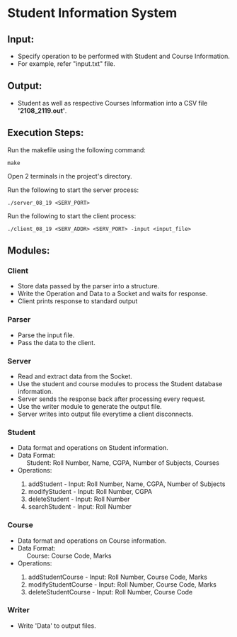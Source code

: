 # Student Information System

## Input:

<ul>
    <li>Specify operation to be performed with Student and Course Information.</li>
    <li>For example, refer "input.txt" file.</li>
</ul>

## Output:

<ul>
    <li>Student as well as respective Courses Information into a CSV file <strong>'2108_2119.out'</strong>.</li>
</ul>

## Execution Steps:

Run the makefile using the following command:

```
make
```

Open 2 terminals in the project's directory.

Run the following to start the server process:

```
./server_08_19 <SERV_PORT>
```

Run the following to start the client process:

```
./client_08_19 <SERV_ADDR> <SERV_PORT> -input <input_file>
```


## Modules:

### Client

<ul>
    <li>Store data passed by the parser into a structure.</li>
    <li>Write the Operation and Data to a Socket and waits for response.</li>
    <li>Client prints response to standard output</li>
</ul>

### Parser

<ul>
    <li>Parse the input file.</li>
    <li>Pass the data to the client.</li>
</ul>

### Server

<ul>
    <li>Read and extract data from the Socket.</li>
    <li>Use the student and course modules to process the Student database information.</li>
    <li>Server sends the response back after processing every request.</li>
    <li>Use the writer module to generate the output file.</li>
    <li>Server writes into output file everytime a client disconnects.</li>
</ul>

### Student

<ul>
    <li>Data format and operations on Student information.</li>
    <li>Data Format: <br>&nbsp;&nbsp;&nbsp;&nbsp;&nbsp;Student: Roll Number, Name, CGPA, Number of Subjects, Courses</li>
    <li>Operations:</li>
    <ol>
        <li>addStudent - Input: Roll Number, Name, CGPA, Number of Subjects</li>
        <li>modifyStudent - Input: Roll Number, CGPA</li>
        <li>deleteStudent - Input: Roll Number</li>
        <li>searchStudent - Input: Roll Number</li>
    </ol>
</ul>

### Course

<ul>
    <li>Data format and operations on Course information.</li>
    <li>Data Format: <br>&nbsp;&nbsp;&nbsp;&nbsp;&nbsp;Course: Course Code, Marks</li>
    <li>Operations:</li>
    <ol>
        <li>addStudentCourse - Input: Roll Number, Course Code, Marks</li>
        <li>modifyStudentCourse - Input: Roll Number, Course Code, Marks</li>
        <li>deleteStudentCourse - Input: Roll Number, Course Code</li>
    </ol>
</ul>

### Writer

<ul>
    <li>Write 'Data' to output files.</li>
</ul>
